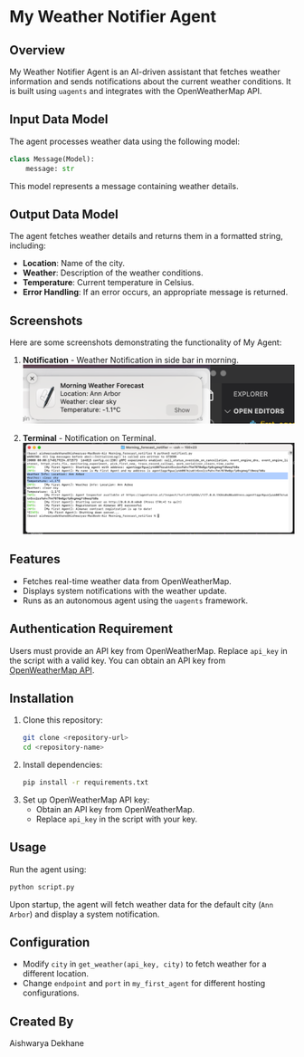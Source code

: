 # My Weather Notifier Agent

## Overview
My Weather Notifier Agent is an AI-driven assistant that fetches weather information and sends notifications about the current weather conditions. It is built using `uagents` and integrates with the OpenWeatherMap API.

## Input Data Model
The agent processes weather data using the following model:
```python
class Message(Model):
    message: str
```
This model represents a message containing weather details.

## Output Data Model
The agent fetches weather details and returns them in a formatted string, including:
- **Location**: Name of the city.
- **Weather**: Description of the weather conditions.
- **Temperature**: Current temperature in Celsius.
- **Error Handling**: If an error occurs, an appropriate message is returned.

## Screenshots
Here are some screenshots demonstrating the functionality of My Agent:

1. **Notification** - Weather Notification in side bar in morning.
   ![Screenshot 1](./Screenshot1.png)

2. **Terminal** - Notification on Terminal.
   ![Screenshot 2](./Screenshot2.png)

## Features
- Fetches real-time weather data from OpenWeatherMap.
- Displays system notifications with the weather update.
- Runs as an autonomous agent using the `uagents` framework.

## Authentication Requirement
Users must provide an API key from OpenWeatherMap. Replace `api_key` in the script with a valid key. You can obtain an API key from [OpenWeatherMap API](https://home.openweathermap.org/api_keys).

## Installation
1. Clone this repository:
   ```bash
   git clone <repository-url>
   cd <repository-name>
   ```
2. Install dependencies:
   ```bash
   pip install -r requirements.txt
   ```
3. Set up OpenWeatherMap API key:
   - Obtain an API key from OpenWeatherMap.
   - Replace `api_key` in the script with your key.

## Usage
Run the agent using:
```bash
python script.py
```
Upon startup, the agent will fetch weather data for the default city (`Ann Arbor`) and display a system notification.

## Configuration
- Modify `city` in `get_weather(api_key, city)` to fetch weather for a different location.
- Change `endpoint` and `port` in `my_first_agent` for different hosting configurations.

## Created By
Aishwarya Dekhane

